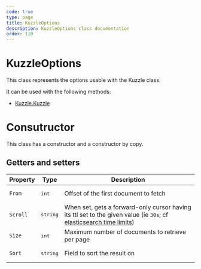 ```yaml
---
code: true
type: page
title: KuzzleOptions
description: KuzzleOptions class documentation
order: 110
---
```


# KuzzleOptions

This class represents the options usable with the Kuzzle class.  

It can be used with the following methods:
 - [Kuzzle.Kuzzle](/sdk/java/3/core-classes/kuzzle)

# Consutructor

This class has a constructor and a constructor by copy.

## Getters and setters

| Property | Type | Description |
|--- |--- |--- |
| `From` | <pre>int</pre> | Offset of the first document to fetch |
| `Scroll` | <pre>string</pre> |  When set, gets a forward-only cursor having its ttl set to the given value (ie `30s`; cf [elasticsearch time limits](https://www.elastic.co/guide/en/elasticsearch/reference/7.3/common-options.html#time-units)) |
| `Size` | <pre>int</pre> | Maximum number of documents to retrieve per page |
| `Sort` | <pre>string</pre> | Field to sort the result on |
